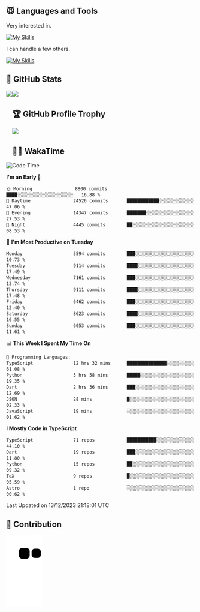 <!-- # Hi there <img width="35" src="https://user-images.githubusercontent.com/50891407/148686885-0fefeb76-4cf6-473a-9e3e-889ce5513450.gif" /> I'm Yuta Ohira -->

<!-- ![alesion30](https://github.com/Alesion30/Alesion30/assets/50891407/5814fd76-9743-4cf8-89ff-b2be2fd49fb6) -->


<!--
[![Likes](https://badgen.org/img/zenn/alesion/likes?style=for-the-badge)](https://zenn.dev/alesion)
[![Followers](https://badgen.org/img/zenn/alesion/followers?style=for-the-badge)](https://zenn.dev/alesion)
[![Articles](https://badgen.org/img/zenn/alesion/articles?style=for-the-badge)](https://zenn.dev/alesion)
[![Books](https://badgen.org/img/zenn/alesion/books?style=for-the-badge)](https://zenn.dev/alesion?tab=books)
[![Scraps](https://badgen.org/img/zenn/alesion/scraps?style=for-the-badge)](https://zenn.dev/alesion?tab=scraps)

[![Contributions](https://badgen.org/img/qiita/alesion30/contributions?style=for-the-badge)](https://qiita.com/alesion30)
[![Followers](https://badgen.org/img/qiita/alesion30/followers?style=for-the-badge)](https://qiita.com/alesion30)
[![Articles](https://badgen.org/img/qiita/alesion30/articles?style=for-the-badge)](https://qiita.com/alesion30)
-->

<!-- <p align="left"> -->
  <!-- GitHub -->
<!--   <a href="https://github.com/alesion30/alesion30/">
    <img src="https://komarev.com/ghpvc/?username=alesion30" alt="alesion30" />
  </a>
  <a href="https://github.com/alesion30">
    <img height="20" src="https://img.shields.io/github/followers/alesion30?label=follow&logo=github&style=flat" />
  </a> -->
  <!-- Zenn -->
<!--   <a href="https://zenn.dev/alesion">
    <img src="https://zenn.badge.nikaera.com/s/alesion/likes?style=flat" alt="alesion likes" />
  </a>
  <a href="https://zenn.dev/alesion/articles">
    <img src="https://zenn.badge.nikaera.com/s/alesion/articles?style=flat" alt="alesion articles" />
  </a>
  <a href="https://zenn.dev/alesion/followers">
    <img src="https://zenn.badge.nikaera.com/s/alesion/followers?style=flat" alt="alesion followers" />
  </a>
  <a href="https://zenn.dev/alesion/books">
    <img src="https://zenn.badge.nikaera.com/s/alesion/books?style=flat" alt="alesion books" />
  </a>
  <a href="https://zenn.dev/alesion/scraps">
    <img src="https://zenn.badge.nikaera.com/s/alesion/scraps?style=flat" alt="alesion scraps" />
  </a> -->
  <!-- qiita -->
<!--   <a href="http://qiita.com/Alesion30">
    <img height="20" src="https://qiita-badge.apiapi.app/s/Alesion30/posts.svg" />
  </a>
    <img height="20" src="https://qiita-badge.apiapi.app/s/Alesion30/contributions.svg" />
  </a> -->
<!-- </p> -->

## 😈 Languages and Tools

Very interested in.

[![My Skills](https://skillicons.dev/icons?i=react,nextjs,typescript,flutter,firebase)](https://skillicons.dev)

I can handle a few others.

[![My Skills](https://skillicons.dev/icons?i=javascript,vue,nuxt,redux,electron,express,nodejs,deno,dart,python,flask,php,laravel,wordpress,go,rust,html,css,sass,tailwind,bootstrap,webpack,supabase,aws,dynamodb,mysql,figma,xd,vscode,latex)](https://skillicons.dev)

## 💎 GitHub Stats

<div>
  <img height="170" align="left" src="https://github-readme-stats.vercel.app/api?username=Alesion30&count_private=true&show_icons=true&title_color=81A1C1&text_color=ECEFF4&bg_color=2E3440&icon_color=D8DEE9&border_radius=10" />
  <img height="170" src="https://github-readme-stats.vercel.app/api/top-langs/?username=Alesion30&langs_count=8&layout=compact&title_color=81A1C1&text_color=ECEFF4&bg_color=2E3440&icon_color=D8DEE9&border_radius=10" />
</div>


## 🏆 GitHub Profile Trophy

<img width="800" src="https://github-profile-trophy.vercel.app/?username=Alesion30&theme=nord&no-frame=true"/>


## 🧑‍💻 WakaTime

<!--START_SECTION:waka-->
![Code Time](http://img.shields.io/badge/Code%20Time-2%2C811%20hrs%2038%20mins-blue)

**I'm an Early 🐤** 

```text
🌞 Morning                8800 commits        ████░░░░░░░░░░░░░░░░░░░░░   16.88 % 
🌆 Daytime                24526 commits       ████████████░░░░░░░░░░░░░   47.06 % 
🌃 Evening                14347 commits       ███████░░░░░░░░░░░░░░░░░░   27.53 % 
🌙 Night                  4445 commits        ██░░░░░░░░░░░░░░░░░░░░░░░   08.53 % 
```
📅 **I'm Most Productive on Tuesday** 

```text
Monday                   5594 commits        ███░░░░░░░░░░░░░░░░░░░░░░   10.73 % 
Tuesday                  9114 commits        ████░░░░░░░░░░░░░░░░░░░░░   17.49 % 
Wednesday                7161 commits        ███░░░░░░░░░░░░░░░░░░░░░░   13.74 % 
Thursday                 9111 commits        ████░░░░░░░░░░░░░░░░░░░░░   17.48 % 
Friday                   6462 commits        ███░░░░░░░░░░░░░░░░░░░░░░   12.40 % 
Saturday                 8623 commits        ████░░░░░░░░░░░░░░░░░░░░░   16.55 % 
Sunday                   6053 commits        ███░░░░░░░░░░░░░░░░░░░░░░   11.61 % 
```


📊 **This Week I Spent My Time On** 

```text
💬 Programming Languages: 
TypeScript               12 hrs 32 mins      ███████████████░░░░░░░░░░   61.08 % 
Python                   3 hrs 58 mins       █████░░░░░░░░░░░░░░░░░░░░   19.35 % 
Dart                     2 hrs 36 mins       ███░░░░░░░░░░░░░░░░░░░░░░   12.69 % 
JSON                     28 mins             █░░░░░░░░░░░░░░░░░░░░░░░░   02.33 % 
JavaScript               19 mins             ░░░░░░░░░░░░░░░░░░░░░░░░░   01.62 % 
```

**I Mostly Code in TypeScript** 

```text
TypeScript               71 repos            ███████████░░░░░░░░░░░░░░   44.10 % 
Dart                     19 repos            ███░░░░░░░░░░░░░░░░░░░░░░   11.80 % 
Python                   15 repos            ██░░░░░░░░░░░░░░░░░░░░░░░   09.32 % 
TeX                      9 repos             █░░░░░░░░░░░░░░░░░░░░░░░░   05.59 % 
Astro                    1 repo              ░░░░░░░░░░░░░░░░░░░░░░░░░   00.62 % 
```




 Last Updated on 13/12/2023 21:18:01 UTC
<!--END_SECTION:waka-->


## 🐍 Contribution

<img src="https://github.com/Alesion30/Alesion30/blob/output/github-contribution-grid-snake.svg" alt="GitHub Snake dark" />

